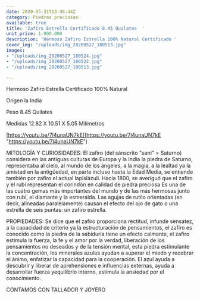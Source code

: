```yaml
---
date: 2020-05-31T13:48:44Z
category: Piedras preciosas
available: true
title: 'Zafiro Estrella Certificado 8.45 Quilates  '
unit_price: 1.900.000
description: 'Hermoso Zafiro Estrella 100% Natural Certificado '
cover_img: "/uploads/img_20200527_180513.jpg"
images:
- "/uploads/img_20200527_180524.jpg"
- "/uploads/img_20200527_180522.jpg"
- "/uploads/img_20200527_180513.jpg"

---
```

Hermoso Zafiro Estrella Certificado 100% Natural 

Origen la India 

Peso 8.45 Quilates 

Medidas 12.82 X 10.51 X 5.05 Milímetros 

[https://youtu.be/7l4unaUN7kE](https://youtu.be/7l4unaUN7kE "https://youtu.be/7l4unaUN7kE")

MITOLOGÍA Y CURIOSIDADES: El zafiro (del sánscrito "sani" = Saturno) considera en las antiguas culturas de Europa y la India la piedra de Saturno, representaba al cielo, al mundo de los ángeles, a la magia, a la lealtad ya la amistad en la antigüedad, en parte incluso hasta la Edad Media, se entiende también por zafiro el actual lapislázuli. Hacia 1800, se averiguó que el zafiro y el rubí representan el corindón en calidad de piedra preciosa Es una de las cuatro gemas más importantes del mundo y de las más hermosas junto con rubí, el diamante y la esmeralda. Las agujas de rutilo orientadas (en decir, alineadas paralelamente) causan el efecto del ojo de gato o una estrella de seis puntas: un zafiro estrella.

PROPIEDADES: Se dice que el zafiro proporciona rectitud, infunde sensatez, a la capacidad de criterio ya la estructuración de pensamientos, el zafiro es conocido como la piedra de la sabiduría tiene un efecto calmante, el zafiro estimula la fuerza, la fe y el amor por la verdad, liberación de los pensamientos no deseados y de la tensión mental, esta piedra estimulante la concentración, los minerales azules ayudan a superar el miedo y recobrar el ánimo, enfatizar la capacidad para la cooperación. El azul ayuda a descubrir y liberar de aprehensiones e influencias externas, ayuda a desarrollar fuerza y ​​equilibrio interno, estimula la ansiedad por el conocimiento.

CONTAMOS CON TALLADOR Y JOYERO